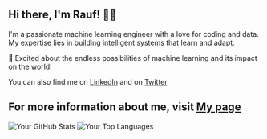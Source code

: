 ## Hi there, I'm Rauf! 👋🏼

I'm a passionate machine learning engineer with a love for coding and data. My expertise lies in building intelligent systems that learn and adapt. 

🚀 Excited about the endless possibilities of machine learning and its impact on the world!

You can also find me on [LinkedIn](https://www.linkedin.com/in/rauf-jatoi-aa44892aa/) and on [Twitter](https://twitter.com/rauf_pokem80776)

For more information about me, visit [My page](https://abdul-rauf.vercel.app/)
---
![Your GitHub Stats](https://github-readme-stats.vercel.app/api?username=Raufjatoi&show_icons=true&count_private=true&theme=dark)
![Your Top Languages](https://github-readme-stats.vercel.app/api/top-langs/?username=Raufjatoi&layout=compact&theme=dark)
